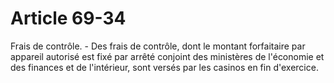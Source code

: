 # Article 69-34

Frais de contrôle. - Des frais de contrôle, dont le montant forfaitaire par appareil autorisé est fixé par arrêté conjoint des ministères de l'économie et des finances et de l'intérieur, sont versés par les casinos en fin d'exercice.
